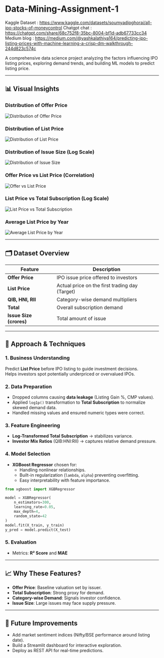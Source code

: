 # Data-Mining-Assignment-1

Kaggle Dataset : https://www.kaggle.com/datasets/soumyadipghorai/all-ipo-stocks-of-moneycontrol
Chatgpt chat : https://chatgpt.com/share/68c752f8-35bc-8004-bf1d-adb67733cc34 \
Medium blog : https://medium.com/@yashkalathiya164/predicting-ipo-listing-prices-with-machine-learning-a-crisp-dm-walkthrough-244d823c574c

A comprehensive data science project analyzing the factors influencing IPO listing prices, exploring demand trends, and building ML models to predict listing price.

---

## 📊 Visual Insights

### Distribution of Offer Price
![Distribution of Offer Price](reports/figures/distribution_offer_price.png)

### Distribution of List Price
![Distribution of List Price](reports/figures/distribution_list_price.png)

### Distribution of Issue Size (Log Scale)
![Distribution of Issue Size](reports/figures/distribution_issue_size.png)

### Offer Price vs List Price (Correlation)
![Offer vs List Price](reports/figures/offer_vs_list_price.png)

### List Price vs Total Subscription (Log Scale)
![List Price vs Total Subscription](reports/figures/list_price_vs_total_subscription.png)

### Average List Price by Year
![Average List Price by Year](reports/figures/avg_list_price_by_year.png)

---

## 🗂 Dataset Overview

| Feature | Description |
|--------|-------------|
| **Offer Price** | IPO issue price offered to investors |
| **List Price** | Actual price on the first trading day (Target) |
| **QIB, HNI, RII** | Category-wise demand multipliers |
| **Total** | Overall subscription demand |
| **Issue Size (crores)** | Total amount of issue |

---

## 🧠 Approach & Techniques

### 1. Business Understanding

Predict **List Price** before IPO listing to guide investment decisions.  
Helps investors spot potentially underpriced or overvalued IPOs.

### 2. Data Preparation

- Dropped columns causing **data leakage** (Listing Gain %, CMP values).
- Applied `log1p()` transformation to **Total Subscription** to normalize skewed demand data.
- Handled missing values and ensured numeric types were correct.

### 3. Feature Engineering

- **Log-Transformed Total Subscription** → stabilizes variance.
- **Investor Mix Ratios** (QIB:HNI:RII) → captures relative demand pressure.

### 4. Model Selection

- **XGBoost Regressor** chosen for:
  - Handling nonlinear relationships.
  - Built-in regularization (`lambda`, `alpha`) preventing overfitting.
  - Easy interpretability with feature importance.

```python
from xgboost import XGBRegressor

model = XGBRegressor(
    n_estimators=300,
    learning_rate=0.05,
    max_depth=4,
    random_state=42
)
model.fit(X_train, y_train)
y_pred = model.predict(X_test)
```

### 5. Evaluation

- Metrics: **R² Score** and **MAE**

---

## 📈 Why These Features?

- **Offer Price**: Baseline valuation set by issuer.
- **Total Subscription**: Strong proxy for demand.
- **Category-wise Demand**: Signals investor confidence.
- **Issue Size**: Large issues may face supply pressure.

---

## 🚀 Future Improvements

- Add market sentiment indices (Nifty/BSE performance around listing date).
- Build a Streamlit dashboard for interactive exploration.
- Deploy as REST API for real-time predictions.

